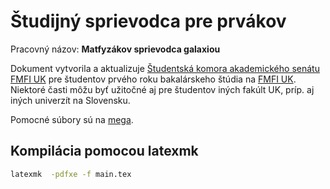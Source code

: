 Študijný sprievodca pre prvákov
===============================

Pracovný názov: **Matfyzákov sprievodca galaxiou**

Dokument vytvorila a aktualizuje [Študentská komora akademického senátu FMFI UK](http://skas.fmph.uniba.sk) pre študentov prvého roku bakalárskeho štúdia na [FMFI UK](http://www.fmph.uniba.sk). Niektoré časti môžu byť užitočné aj pre študentov iných fakúlt UK, príp. aj iných univerzít na Slovensku.

Pomocné súbory sú na [mega](https://mega.nz/fm/4YtBlbxQ).

## Kompilácia pomocou latexmk

```bash
latexmk  -pdfxe -f main.tex
```
